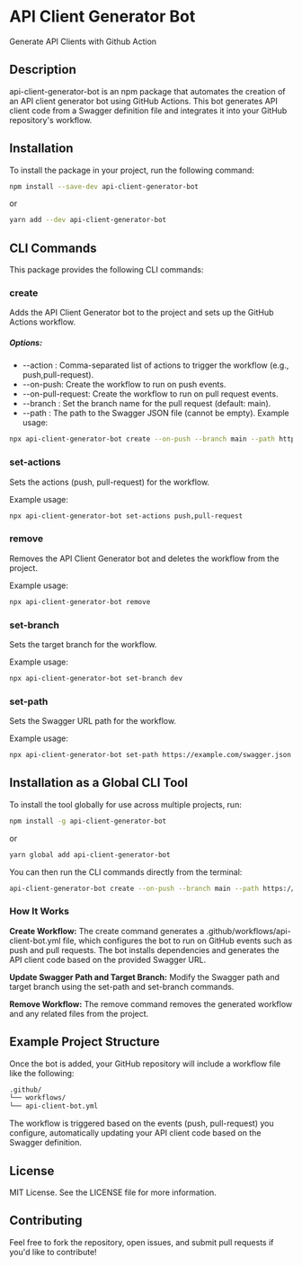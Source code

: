 # API Client Generator Bot

Generate API Clients with Github Action

## Description

api-client-generator-bot is an npm package that automates the creation of an API client generator bot using GitHub Actions. This bot generates API client code from a Swagger definition file and integrates it into your GitHub repository's workflow.

## Installation

To install the package in your project, run the following command:

```bash
npm install --save-dev api-client-generator-bot
```

or

```bash
yarn add --dev api-client-generator-bot
```

## CLI Commands

This package provides the following CLI commands:

### create

Adds the API Client Generator bot to the project and sets up the GitHub Actions workflow.

##### Options:

- --action <actions>: Comma-separated list of actions to trigger the workflow (e.g., push,pull-request).
- --on-push: Create the workflow to run on push events.
- --on-pull-request: Create the workflow to run on pull request events.
- --branch <branch>: Set the branch name for the pull request (default: main).
- --path <swagger-url>: The path to the Swagger JSON file (cannot be empty).
  Example usage:

```bash
npx api-client-generator-bot create --on-push --branch main --path https://example.com/swagger.json
```

### set-actions <action>

Sets the actions (push, pull-request) for the workflow.

Example usage:

```bash
npx api-client-generator-bot set-actions push,pull-request
```

### remove

Removes the API Client Generator bot and deletes the workflow from the project.

Example usage:

```bash
npx api-client-generator-bot remove
```

### set-branch <branch>

Sets the target branch for the workflow.

Example usage:

```bash
npx api-client-generator-bot set-branch dev
```

### set-path <swagger-url>

Sets the Swagger URL path for the workflow.

Example usage:

```bash
npx api-client-generator-bot set-path https://example.com/swagger.json
```

## Installation as a Global CLI Tool

To install the tool globally for use across multiple projects, run:

```bash
npm install -g api-client-generator-bot
```

or

```bash
yarn global add api-client-generator-bot
```

You can then run the CLI commands directly from the terminal:

```bash
api-client-generator-bot create --on-push --branch main --path https://example.com/swagger.json
```

### How It Works

**Create Workflow:** The create command generates a .github/workflows/api-client-bot.yml file, which configures the bot to run on GitHub events such as push and pull requests. The bot installs dependencies and generates the API client code based on the provided Swagger URL.

**Update Swagger Path and Target Branch:** Modify the Swagger path and target branch using the set-path and set-branch commands.

**Remove Workflow:** The remove command removes the generated workflow and any related files from the project.

## Example Project Structure

Once the bot is added, your GitHub repository will include a workflow file like the following:

```markdown
.github/
└── workflows/
└── api-client-bot.yml
```

The workflow is triggered based on the events (push, pull-request) you configure, automatically updating your API client code based on the Swagger definition.

## License

MIT License. See the LICENSE file for more information.

## Contributing

Feel free to fork the repository, open issues, and submit pull requests if you'd like to contribute!
